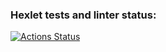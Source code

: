 ### Hexlet tests and linter status:
[![Actions Status](https://github.com/zxz112/php-oop-project-60/workflows/hexlet-check/badge.svg)](https://github.com/zxz112/php-oop-project-60/actions)
